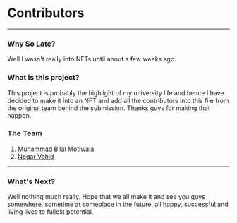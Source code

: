 # Contributors
---
### Why So Late?
Well I wasn't really into NFTs until about a few weeks ago.

### What is this project?
This project is probably the highlight of my university life and hence I have decided to make it into an NFT and add all the contributors into this file from the original team behind the submission. Thanks guys for making that happen.

### The Team
1. [Muhammad Bilal Motiwala](https://github.com/bilalmotiwala)
2. [Negar Vahid](https://github.com/negarvahid)

---
### What's Next?
Well nothing much really. Hope that we all make it and see you guys somewhere, sometime at someplace in the future, all happy, successful and living lives to fullest potential.